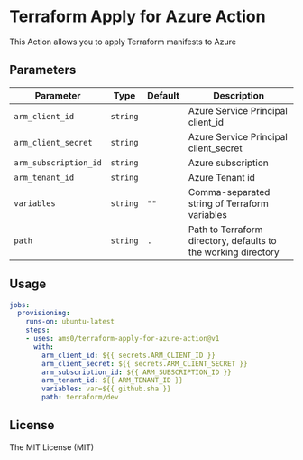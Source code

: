 # Terraform Apply for Azure Action

This Action allows you to apply Terraform manifests to Azure

## Parameters

| Parameter | Type | Default | Description |
|-----------|------|---------|-------------|
| `arm_client_id` | `string` | | Azure Service Principal client_id |
| `arm_client_secret` | `string` | | Azure Service Principal client_secret |
| `arm_subscription_id` | `string` | | Azure subscription |
| `arm_tenant_id` | `string` | | Azure Tenant id |
| `variables` | `string` | `""` | Comma-separated string of Terraform variables |
| `path` | `string` | `.` | Path to Terraform directory, defaults to the working directory |

## Usage

```yaml
jobs:
  provisioning:
    runs-on: ubuntu-latest
    steps:
    - uses: ams0/terraform-apply-for-azure-action@v1
      with:
        arm_client_id: ${{ secrets.ARM_CLIENT_ID }}
        arm_client_secret: ${{ secrets.ARM_CLIENT_SECRET }}
        arm_subscription_id: ${{ ARM_SUBSCRIPTION_ID }}
        arm_tenant_id: ${{ ARM_TENANT_ID }}
        variables: var=${{ github.sha }}
        path: terraform/dev
```


## License

The MIT License (MIT)
